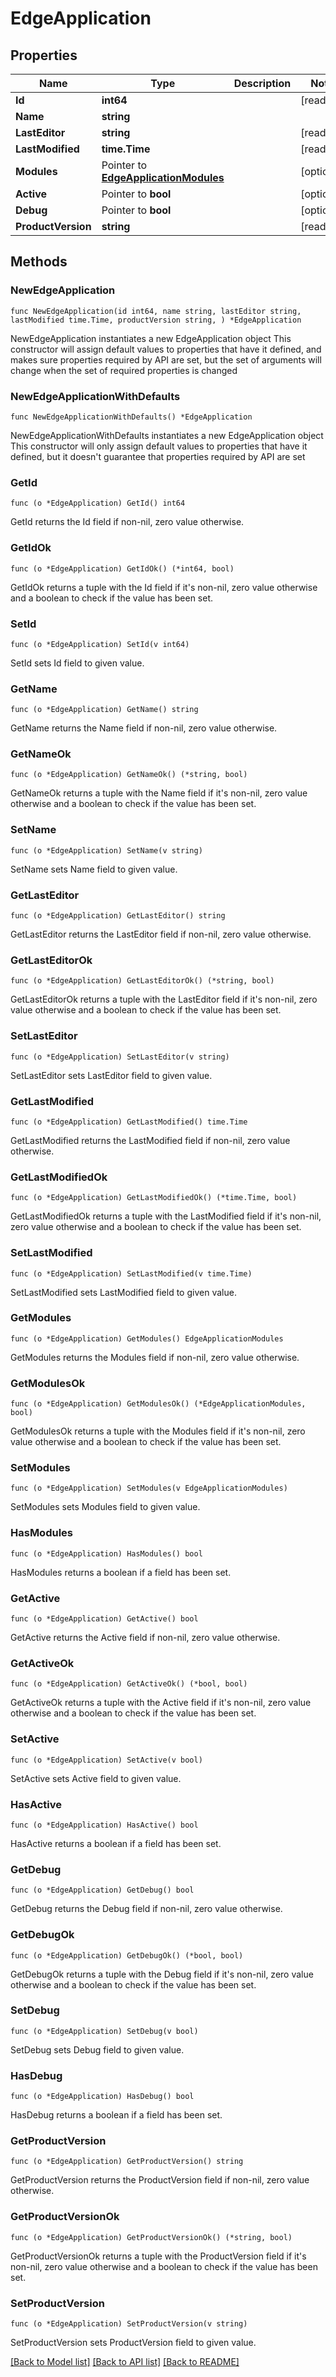 # EdgeApplication

## Properties

Name | Type | Description | Notes
------------ | ------------- | ------------- | -------------
**Id** | **int64** |  | [readonly] 
**Name** | **string** |  | 
**LastEditor** | **string** |  | [readonly] 
**LastModified** | **time.Time** |  | [readonly] 
**Modules** | Pointer to [**EdgeApplicationModules**](EdgeApplicationModules.md) |  | [optional] 
**Active** | Pointer to **bool** |  | [optional] 
**Debug** | Pointer to **bool** |  | [optional] 
**ProductVersion** | **string** |  | [readonly] 

## Methods

### NewEdgeApplication

`func NewEdgeApplication(id int64, name string, lastEditor string, lastModified time.Time, productVersion string, ) *EdgeApplication`

NewEdgeApplication instantiates a new EdgeApplication object
This constructor will assign default values to properties that have it defined,
and makes sure properties required by API are set, but the set of arguments
will change when the set of required properties is changed

### NewEdgeApplicationWithDefaults

`func NewEdgeApplicationWithDefaults() *EdgeApplication`

NewEdgeApplicationWithDefaults instantiates a new EdgeApplication object
This constructor will only assign default values to properties that have it defined,
but it doesn't guarantee that properties required by API are set

### GetId

`func (o *EdgeApplication) GetId() int64`

GetId returns the Id field if non-nil, zero value otherwise.

### GetIdOk

`func (o *EdgeApplication) GetIdOk() (*int64, bool)`

GetIdOk returns a tuple with the Id field if it's non-nil, zero value otherwise
and a boolean to check if the value has been set.

### SetId

`func (o *EdgeApplication) SetId(v int64)`

SetId sets Id field to given value.


### GetName

`func (o *EdgeApplication) GetName() string`

GetName returns the Name field if non-nil, zero value otherwise.

### GetNameOk

`func (o *EdgeApplication) GetNameOk() (*string, bool)`

GetNameOk returns a tuple with the Name field if it's non-nil, zero value otherwise
and a boolean to check if the value has been set.

### SetName

`func (o *EdgeApplication) SetName(v string)`

SetName sets Name field to given value.


### GetLastEditor

`func (o *EdgeApplication) GetLastEditor() string`

GetLastEditor returns the LastEditor field if non-nil, zero value otherwise.

### GetLastEditorOk

`func (o *EdgeApplication) GetLastEditorOk() (*string, bool)`

GetLastEditorOk returns a tuple with the LastEditor field if it's non-nil, zero value otherwise
and a boolean to check if the value has been set.

### SetLastEditor

`func (o *EdgeApplication) SetLastEditor(v string)`

SetLastEditor sets LastEditor field to given value.


### GetLastModified

`func (o *EdgeApplication) GetLastModified() time.Time`

GetLastModified returns the LastModified field if non-nil, zero value otherwise.

### GetLastModifiedOk

`func (o *EdgeApplication) GetLastModifiedOk() (*time.Time, bool)`

GetLastModifiedOk returns a tuple with the LastModified field if it's non-nil, zero value otherwise
and a boolean to check if the value has been set.

### SetLastModified

`func (o *EdgeApplication) SetLastModified(v time.Time)`

SetLastModified sets LastModified field to given value.


### GetModules

`func (o *EdgeApplication) GetModules() EdgeApplicationModules`

GetModules returns the Modules field if non-nil, zero value otherwise.

### GetModulesOk

`func (o *EdgeApplication) GetModulesOk() (*EdgeApplicationModules, bool)`

GetModulesOk returns a tuple with the Modules field if it's non-nil, zero value otherwise
and a boolean to check if the value has been set.

### SetModules

`func (o *EdgeApplication) SetModules(v EdgeApplicationModules)`

SetModules sets Modules field to given value.

### HasModules

`func (o *EdgeApplication) HasModules() bool`

HasModules returns a boolean if a field has been set.

### GetActive

`func (o *EdgeApplication) GetActive() bool`

GetActive returns the Active field if non-nil, zero value otherwise.

### GetActiveOk

`func (o *EdgeApplication) GetActiveOk() (*bool, bool)`

GetActiveOk returns a tuple with the Active field if it's non-nil, zero value otherwise
and a boolean to check if the value has been set.

### SetActive

`func (o *EdgeApplication) SetActive(v bool)`

SetActive sets Active field to given value.

### HasActive

`func (o *EdgeApplication) HasActive() bool`

HasActive returns a boolean if a field has been set.

### GetDebug

`func (o *EdgeApplication) GetDebug() bool`

GetDebug returns the Debug field if non-nil, zero value otherwise.

### GetDebugOk

`func (o *EdgeApplication) GetDebugOk() (*bool, bool)`

GetDebugOk returns a tuple with the Debug field if it's non-nil, zero value otherwise
and a boolean to check if the value has been set.

### SetDebug

`func (o *EdgeApplication) SetDebug(v bool)`

SetDebug sets Debug field to given value.

### HasDebug

`func (o *EdgeApplication) HasDebug() bool`

HasDebug returns a boolean if a field has been set.

### GetProductVersion

`func (o *EdgeApplication) GetProductVersion() string`

GetProductVersion returns the ProductVersion field if non-nil, zero value otherwise.

### GetProductVersionOk

`func (o *EdgeApplication) GetProductVersionOk() (*string, bool)`

GetProductVersionOk returns a tuple with the ProductVersion field if it's non-nil, zero value otherwise
and a boolean to check if the value has been set.

### SetProductVersion

`func (o *EdgeApplication) SetProductVersion(v string)`

SetProductVersion sets ProductVersion field to given value.



[[Back to Model list]](../README.md#documentation-for-models) [[Back to API list]](../README.md#documentation-for-api-endpoints) [[Back to README]](../README.md)


